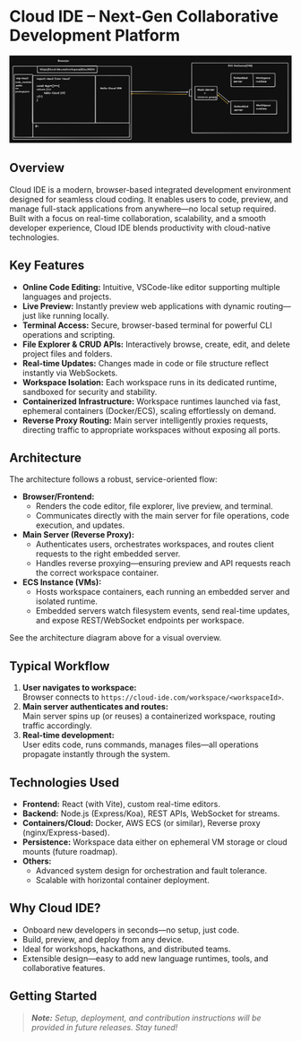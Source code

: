 # Cloud IDE – Next-Gen Collaborative Development Platform

![Cloud IDE Architecture](./architecture/arch-3.0.png)

## Overview

Cloud IDE is a modern, browser-based integrated development environment designed for seamless cloud coding. It enables users to code, preview, and manage full-stack applications from anywhere—no local setup required. Built with a focus on real-time collaboration, scalability, and a smooth developer experience, Cloud IDE blends productivity with cloud-native technologies.

## Key Features

- **Online Code Editing:** Intuitive, VSCode-like editor supporting multiple languages and projects.
- **Live Preview:** Instantly preview web applications with dynamic routing—just like running locally.
- **Terminal Access:** Secure, browser-based terminal for powerful CLI operations and scripting.
- **File Explorer & CRUD APIs:** Interactively browse, create, edit, and delete project files and folders.
- **Real-time Updates:** Changes made in code or file structure reflect instantly via WebSockets.
- **Workspace Isolation:** Each workspace runs in its dedicated runtime, sandboxed for security and stability.
- **Containerized Infrastructure:** Workspace runtimes launched via fast, ephemeral containers (Docker/ECS), scaling effortlessly on demand.
- **Reverse Proxy Routing:** Main server intelligently proxies requests, directing traffic to appropriate workspaces without exposing all ports.

## Architecture

The architecture follows a robust, service-oriented flow:

- **Browser/Frontend:**  
  - Renders the code editor, file explorer, live preview, and terminal.  
  - Communicates directly with the main server for file operations, code execution, and updates.
- **Main Server (Reverse Proxy):**  
  - Authenticates users, orchestrates workspaces, and routes client requests to the right embedded server.
  - Handles reverse proxying—ensuring preview and API requests reach the correct workspace container.
- **ECS Instance (VMs):**  
  - Hosts workspace containers, each running an embedded server and isolated runtime.
  - Embedded servers watch filesystem events, send real-time updates, and expose REST/WebSocket endpoints per workspace.

See the architecture diagram above for a visual overview.

## Typical Workflow

1. **User navigates to workspace:**  
   Browser connects to `https://cloud-ide.com/workspace/<workspaceId>`.
2. **Main server authenticates and routes:**  
   Main server spins up (or reuses) a containerized workspace, routing traffic accordingly.
3. **Real-time development:**  
   User edits code, runs commands, manages files—all operations propagate instantly through the system.

## Technologies Used

- **Frontend:** React (with Vite), custom real-time editors.
- **Backend:** Node.js (Express/Koa), REST APIs, WebSocket for streams.
- **Containers/Cloud:** Docker, AWS ECS (or similar), Reverse proxy (nginx/Express-based).
- **Persistence:** Workspace data either on ephemeral VM storage or cloud mounts (future roadmap).
- **Others:**  
  - Advanced system design for orchestration and fault tolerance.  
  - Scalable with horizontal container deployment.

## Why Cloud IDE?

- Onboard new developers in seconds—no setup, just code.
- Build, preview, and deploy from any device.
- Ideal for workshops, hackathons, and distributed teams.
- Extensible design—easy to add new language runtimes, tools, and collaborative features.

## Getting Started

> _**Note:** Setup, deployment, and contribution instructions will be provided in future releases. Stay tuned!_
